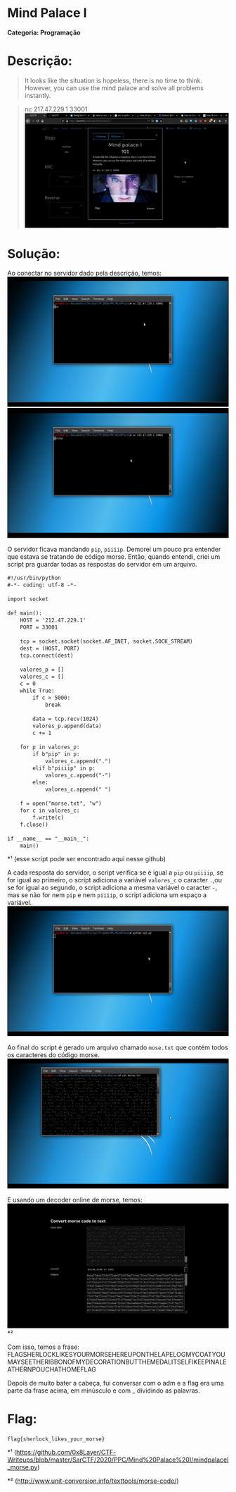 # Mind Palace I

**Categoria: Programação**

# Descrição:
>It looks like the situation is hopeless, there is no time to think. However, you can use the mind palace and solve all problems instantly.

>nc 217.47.229.1 33001
![MindPalaceI - Chall](mindpalaceI_chall.png)

# Solução:
Ao conectar no servidor dado pela descrição, temos:
![MindPalaceI - Servidor_pip](mindpalaceI_1.png)
![MindPalaceI - Servidor_piiiip](mindpalaceI_2.png)

O servidor ficava mandando ```pip```, ```piiiip```.
Demorei um pouco pra entender que estava se tratando de código morse. Então, quando entendi, criei um script pra guardar todas as respostas do servidor em um arquivo.

```
#!/usr/bin/python
#-*- coding: utf-8 -*-

import socket

def main():
	HOST = '212.47.229.1'
	PORT = 33001

	tcp = socket.socket(socket.AF_INET, socket.SOCK_STREAM)
	dest = (HOST, PORT)
	tcp.connect(dest)

	valores_p = []
	valores_c = []
	c = 0
	while True:
		if c > 5000:
			break

		data = tcp.recv(1024)
		valores_p.append(data)
		c += 1

	for p in valores_p:
		if b"pip" in p:
			valores_c.append(".")
		elif b"piiiip" in p:
			valores_c.append("-")
		else:
			valores_c.append(" ")

	f = open("morse.txt", "w")
	for c in valores_c:
		f.write(c)
	f.close()

if __name__ == "__main__":
	main()
```
*¹ (esse script pode ser encontrado aqui nesse github)

A cada resposta do servidor, o script verifica se é igual a ```pip``` ou ```piiiip```, se for igual ao primeiro, o script adiciona a variável ```valores_c``` o caracter ```.```,ou se for igual ao segundo, o script adiciona a mesma variável o caracter ```-```, mas se não for nem ```pip``` e nem ```piiiip```, o script adiciona um espaço a variável.
![MindPalaceI - UsandoScript](mindpalaceI_3.png)

Ao final do script é gerado um arquivo chamado ```mose.txt``` que contém todos os caracteres do código morse.
![MindPalaceI - ArquivoMorse](mindpalaceI_4.png)

E usando um decoder online de morse, temos:
![MindPalaceI - MorseDecode](mindpalaceI_5.png)
*²

Com isso, temos a frase:
FLAGSHERLOCKLIKESYOURMORSEHEREUPONTHELAPELOGMYCOATYOUMAYSEETHERIBBONOFMYDECORATIONBUTTHEMEDALITSELFIKEEPINALEATHERNPOUCHATHOMEFLAG

Depois de muito bater a cabeça, fui conversar com o adm e a flag era uma parte da frase acima, em minúsculo e com _ dividindo as palavras.

# Flag:
```flag{sherlock_likes_your_morse}```

*¹ (https://github.com/0x8Layer/CTF-Writeups/blob/master/SarCTF/2020/PPC/Mind%20Palace%20I/mindpalaceI_morse.py)

*² (http://www.unit-conversion.info/texttools/morse-code/)
